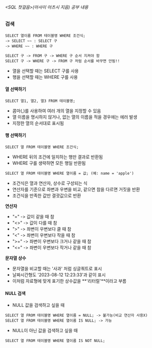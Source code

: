 ###### <SQL 첫걸음>(아사이 아츠시 지음) 공부 내용

### 검색
```
SELECT 열이름 FROM 테이블명 WHERE 조건식;
-> SELECT ~~ : SELECT 구
-> WHERE ~~ : WHERE 구

SELECT 구 -> FROM 구 -> WHERE 구 순서 지켜야 함
SELECT 구 -> WHERE 구 -> FROM 구 처럼 순서를 바꾸면 안됨!!
```
* 열을 선택할 때는 SELECT 구를 사용
* 행을 선택할 때는 WHERE 구를 사용

#### 열 선택하기

```
SELECT 열1, 열2, 열3 FROM 테이블명;
```

* 콤마(,)를 사용하여 여러 개의 열을 지정할 수 있음
* 열 이름을 명시하지 않거나, 없는 열의 이름을 적을 경우에는 에러 발생
* 지정한 열의 순서대로 표시됨

#### 행 선택하기

```
SELECT 열 FROM 테이블명 WHERE 조건식;
```

* WHERE 뒤의 조건에 일치하는 행만 결과로 반환됨
* WHERE 구를 생략하면 모든 행일 반환됨

```
SELECT 열 FROM 테이블명 WHERE 열이름 = 값; (예: name = 'apple')
```

* 조건식은 열과 연산자, 상수로 구성되는 식
* 연산자를 기준으로 좌변과 우변을 비교, 같으면 참을 다르면 거짓을 반환
* 조건식을 만족한 값만 결괏값으로 반환

**연산자**
* "=" -> 값이 같을 때 참
* "<>" -> 값이 다를 때 참
* ">" -> 좌변이 우변보다 클 때 참
* "<" -> 좌변이 우변보다 작을 때 참
* ">=" -> 좌변이 우변보다 크거나 같을 때 참
* "<=" -> 좌변이 우변보다 작거나 같을 때 참

**문자열 상수**
* 문자열을 비교할 때는 '사과' 처럼 싱글쿼트로 표시
* 날짜시간형도 '2023-08-12 12:23:33'과 같이 표시
* 이처럼 자료형에 맞게 표기한 상수값을 **'리터럴'**이라고 부름

#### NULL 검색

* NULL 값을 검색하고 싶을 때

```
SELECT 열 FROM 테이블명 WHERE 열이름 = NULL; -> 불가능(비교 연산자 사용X)
SELECT 열 FROM 테이블명 WHERE 열이름 IS NULL; -> 가능
```

* NULL이 아닌 값을 검색하고 싶을 때

```
SELECT 열 FROM 테이블명 WHERE 열이름 IS NOT NULL;
```
